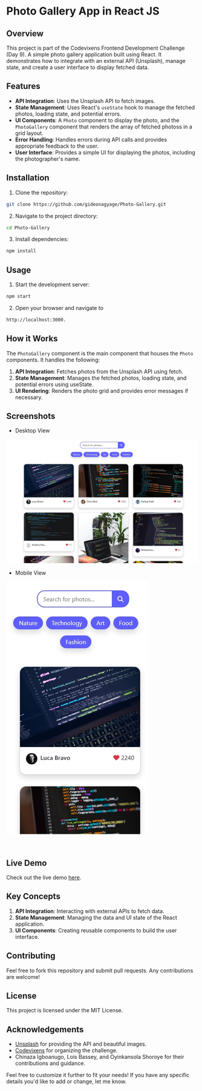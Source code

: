 # Photo Gallery App in React JS

## Overview

This project is part of the Codevixens Frontend Development Challenge (Day 9). A simple photo gallery application built using React. It demonstrates how to integrate with an external API (Unsplash), manage state, and create a user interface to display fetched data.

## Features

- **API Integration**: Uses the Unsplash API to fetch images.
- **State Management**: Uses React's `useState` hook to manage the fetched photos, loading state, and potential errors.
- **UI Components**: A `Photo` component to display the photo, and the `PhotoGallery` component that renders the array of fetched photoss in a grid layout.
- **Error Handling**: Handles errors during API calls and provides appropriate feedback to the user.
- **User Interface**: Provides a simple UI for displaying the photos, including the photographer's name.

## Installation

1. Clone the repository:

```bash
git clone https://github.com/gideonagyage/Photo-Gallery.git
```

2. Navigate to the project directory:

```bash
cd Photo-Gallery
```

3. Install dependencies:

```bash
npm install
```

## Usage

1. Start the development server:

```bash
npm start
```

2. Open your browser and navigate to

```bash
http://localhost:3000.
```

## How it Works

The `PhotoGallery` component is the main component that houses the `Photo` components. It handles the following:

1. **API Integration**: Fetches photos from the Unsplash API using fetch.
2. **State Management**: Manages the fetched photos, loading state, and potential errors using useState.
3. **UI Rendering**: Renders the photo grid and provides error messages if necessary.

## Screenshots

- Desktop View

![Desktop Screenshot](./src/assets/img/Screenshot-Desktop.jpeg)

- Mobile View

![Mobile Screenshot](./src/assets/img/Screenshot-Mobile.jpeg)

<br>

## Live Demo

Check out the live demo [here](https://photo-gallery-navy-five.vercel.app/).

## Key Concepts

1. **API Integration**: Interacting with external APIs to fetch data.
2. **State Management**: Managing the data and UI state of the React application.
3. **UI Components**: Creating reusable components to build the user interface.

## Contributing

Feel free to fork this repository and submit pull requests. Any contributions are welcome!

## License

This project is licensed under the MIT License.

## Acknowledgements

- [Unsplash](https://unsplash.com/) for providing the API and beautiful images.
- [Codevixens](https://codevixens.org/) for organizing the challenge.
- Chinaza Igboanugo, Lois Bassey, and Oyinkansola Shoroye for their contributions and guidance.

Feel free to customize it further to fit your needs! If you have any specific details you'd like to add or change, let me know.
